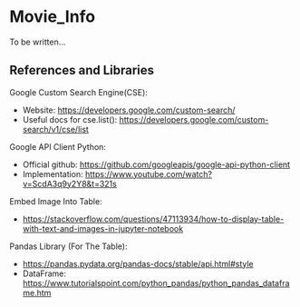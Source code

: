 # Movie_Info
To be written...
## References and Libraries 

Google Custom Search Engine(CSE):
- Website: https://developers.google.com/custom-search/
- Useful docs for cse.list(): https://developers.google.com/custom-search/v1/cse/list

Google API Client Python:
- Official github: https://github.com/googleapis/google-api-python-client
- Implementation: https://www.youtube.com/watch?v=ScdA3q9y2Y8&t=321s

Embed Image Into Table:
- https://stackoverflow.com/questions/47113934/how-to-display-table-with-text-and-images-in-jupyter-notebook

Pandas Library (For The Table): 
- https://pandas.pydata.org/pandas-docs/stable/api.html#style
- DataFrame: https://www.tutorialspoint.com/python_pandas/python_pandas_dataframe.htm

